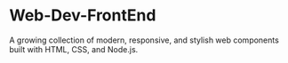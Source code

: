 # Web-Dev-FrontEnd
A growing collection of modern, responsive, and stylish web components built with HTML, CSS, and Node.js.
